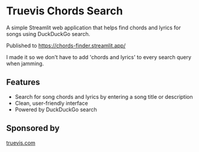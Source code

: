 # Truevis Chords Search

A simple Streamlit web application that helps find chords and lyrics for songs using DuckDuckGo search.

Published to https://chords-finder.streamlit.app/

I made it so we don't have to add 'chords and lyrics' to every search query when jamming.

## Features

- Search for song chords and lyrics by entering a song title or description
- Clean, user-friendly interface
- Powered by DuckDuckGo search

## Sponsored by

[truevis.com](https://truevis.com) 